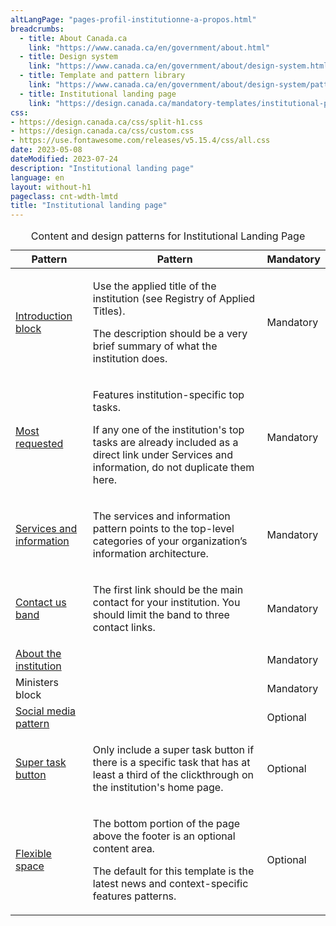 ```yaml
---
altLangPage: "pages-profil-institutionne-a-propos.html"
breadcrumbs:
  - title: About Canada.ca
    link: "https://www.canada.ca/en/government/about.html"
  - title: Design system
    link: "https://www.canada.ca/en/government/about/design-system.html"
  - title: Template and pattern library
    link: "https://www.canada.ca/en/government/about/design-system/pattern-library.html"
  - title: Institutional landing page
    link: "https://design.canada.ca/mandatory-templates/institutional-profile-pages.html"    
css:
- https://design.canada.ca/css/split-h1.css
- https://design.canada.ca/css/custom.css
- https://use.fontawesome.com/releases/v5.15.4/css/all.css
date: 2023-05-08
dateModified: 2023-07-24
description: "Institutional landing page"
language: en
layout: without-h1
pageclass: cnt-wdth-lmtd
title: "Institutional landing page"
---
```

<div class="panel panel-default mrgn-tp-md">
  <table class="table table-striped" id="ilp-01" aria-live="polite">
    <caption class="wb-inv">
    Content and design patterns for Institutional Landing Page
    </caption>
    <thead>
      <tr>
        <th class="col-md-5">Pattern</th>
        <th class="col-md-5">Pattern</th>
        <th class="col-md-2">Mandatory</th>
      </tr>
    </thead>
    <tbody>
      <tr>
        <td><a href="#">Introduction block</a></td>
        <td><p>Use the applied title of the institution (see Registry of Applied Titles).</p>
          <p>The description should be a very brief summary of what the institution does.</p></td>
        <td><span class="far fa-check-circle text-success"></span><span class="wb-inv"> Mandatory</span></td>
      </tr>
      <tr>
        <td><a href="#">Most requested</a></td>
        <td><p>Features institution-specific top tasks.</p>
          <p>If any one of the institution's top tasks are already included as a direct link under Services and information, do not duplicate them here.</p></td>
        <td><span class="far fa-check-circle text-success"></span><span class="wb-inv"> Mandatory</span></td>
      </tr>
      <tr>
        <td><a href="#">Services and information</a></td>
        <td><p>The services and information pattern points to the top-level categories of your organization’s information architecture.</p></td>
        <td><span class="far fa-check-circle text-success"></span><span class="wb-inv"> Mandatory</span></td>
      </tr>
      <tr>
        <td><a href="#">Contact us band</a></td>
        <td><p>The first link should be the main contact for your institution. You should limit the band to three contact links.</p></td>
        <td><span class="far fa-check-circle text-success"></span><span class="wb-inv"> Mandatory</span></td>
      </tr>
      <tr>
        <td><a href="#">About the institution</a></td>
        <td></td>
        <td><span class="far fa-check-circle text-success"></span><span class="wb-inv"> Mandatory</span></td>
      </tr>
      <tr>
        <td>Ministers block</td>
        <td></td>
        <td><span class="far fa-check-circle text-success"></span><span class="wb-inv"> Mandatory</span></td>
      </tr>
      <tr>
        <td><a href="#">Social media pattern</a></td>
        <td></td>
        <td>Optional</td>
      </tr>
      <tr>
        <td><a href="#">Super task button</a></td>
        <td><p>Only include a super task button if there is a specific task that has at least a third of the clickthrough on the institution's home page.</p></td>
        <td>Optional</td>
      </tr>
      <tr>
        <td><a href="#">Flexible space</a></td>
        <td><p>The bottom portion of the page above the footer is an optional content area.</p>
          <p>The default for this template is the latest news and context-specific features patterns.</p></td>
        <td>Optional</td>
      </tr>
    </tbody>
    <tfoot>
      <tr>
        <td colspan="3">&nbsp;</td>
      </tr>
    </tfoot>
  </table>
</div>
